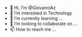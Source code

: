 - 👋 Hi, I’m @GiovanniAz
- 👀 I’m interested in Technology
- 🌱 I’m currently learning ...
- 💞️ I’m looking to collaborate on ...
- 📫 How to reach me ...

<!---
GiovanniAz/GiovanniAz is a ✨ special ✨ repository because its `README.md` (this file) appears on your GitHub profile.
You can click the Preview link to take a look at your changes.
--->
